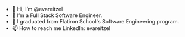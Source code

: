 - 👋 Hi, I’m @evareitzel
- 👀 I’m a Full Stack Software Engineer.
- 🌱 I graduated from Flatiron School's Software Engineering program.
- 📫 How to reach me 
     LinkedIn: evareitzel

<!---
evareitzel/evareitzel is a ✨ special ✨ repository because its `README.md` (this file) appears on your GitHub profile.
You can click the Preview link to take a look at your changes.

- 💞️ I’m looking to collaborate on ...
--->
